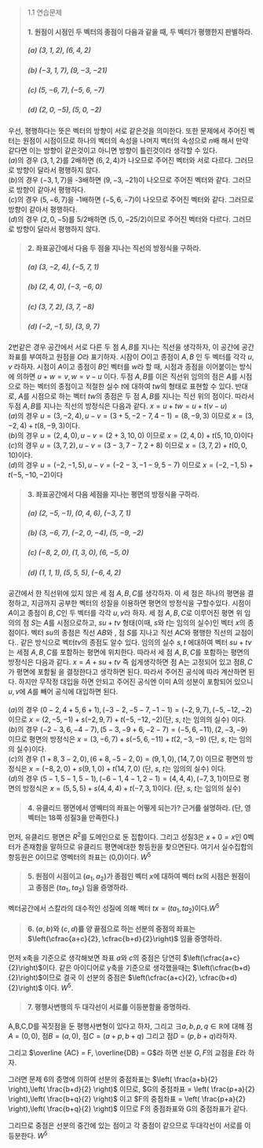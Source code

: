 > 1.1 연습문제 
> #### 1. 원점이 시점인 두 벡터의 종점이 다음과 같을 때, 두 벡터가 평행한지 판별하라.
> ##### (a) $(3, 1, 2), (6, 4,2)$
> ##### (b) $(-3, 1,7), (9,-3,-21)$
> ##### (c) $(5,-6,7), (-5, 6,-7)$
> ##### (d) $(2, 0,-5), (5,0,-2)$
우선, 평행하다는 뜻은 벡터의 방향이 서로 같은것을 의미한다. 또한 문제에서 주어진 벡터는 원점이 시점이므로 하나의 벡터의 속성을 나머지 벡터의 속성으로 $n$배 해서 만약 같다면 이는 방향이 같은것이고 아니면 방향이 틀린것이라 생각할 수 있다.<br>
$(a)$의 경우 $(3,1,2)$를 2배하면 $(6,2,4)$가 나오므로 주어진 벡터와 서로 다르다. 그러므로 방향이 달라서 평행하지 않다.<br>
$(b)$의 경우 $(-3,1,7)$을 -3배하면 $(9,-3,-21)$이 나오므로 주어진 벡터와 같다. 그러므로 방향이 같아서 평행하다.<br>
$(c)$의 경우 $(5,-6,7)$을 -1배하면 $(-5,6,-7)$이 나오므로 주어진 벡터와 같다. 그러므로 방향이 같아서 평행하다.<br>
$(d)$의 경우 $(2,0,-5)$를 $5/2$배하면 $(5,0,-25/2)$이므로 주어진 벡터와 다르다. 그러므로 방향이 달라서 평행하지 않다. <br>

> #### 2. 좌표공간에서 다음 두 점을 지나는 직선의 방정식을 구하라.
> ##### (a) $(3,-2,4), (-5,7,1)$
> ##### (b) $(2,4,0), (-3,-6,0)$
> ##### (c) $(3,7,2), (3,7,-8)$
> ##### (d) $(-2, -1, 5), (3,9,7)$
2번같은 경우 공간에서 서로 다른 두 점 $A, B$를 지나는 직선을 생각하자, 이 공간에 공간좌표를 부여하고 원점을 $O$라 표기하자. 시잠이 $O$이고 종점이 $A,B$ 인 두 벡터를 각각 $u, v$ 라하자. 시점이 $A$이고 종점이 $B$인 벡터를 $w$라 할 때, 시점과 종점을 이어붙이는 방식에 의하면 $u + w = v , w = v - u$ 이다. 두점 $A,B$를 이은 직선위 임의의 점은 $A$를 시점으로 하는 벡터의 종점이고 적절한 실수 $t$에 대하여 $tw$의 형태로 표현할 수 있다. 반대로, $A$를 시점으로 하는 벡터 $tw$의 종점은 두 점 $A, B$를 지나는 직선 위의 점이다. 따라서 두점 $A,B$를 지나는 직선의 방정식은 다음과 같다.  $x = u +tw = u + t(v-u)$ <br>
$(a)$의 경우 $u = (3,-2,4), u-v = (3+5,-2-7,4-1) = (8,-9,3)$ 이므로 $x = (3,-2,4) + t(8,-9,3)$이다.<br>
$(b)$의 경우 $u = (2,4,0), u - v = (2+3 ,10,0)$ 이므로  $x = (2,4,0) + t(5,10,0)$이다  <br>
$(c)$의 경우 $u = (3,7,2), u - v = (3-3,7-7,2+8)$ 이므로  $x = (3, 7, 2) + t(0,0,10)$이다.<br>
$(d)$의 경우 $u = (-2,-1,5), u - v = (-2-3,-1-9,5-7)$ 이므로 $x = (-2,-1,5) + t(-5,-10,-2)$이다<br>

> #### 3. 좌표공간에서 다음 세점을 지나는 평면의 방정식을 구하라.
> ##### (a) $(2,-5,-1) ,(0,4,6),(-3,7,1)$
> ##### (b) $(3,-6,7) ,(-2,0,-4),(5,-9,-2)$
> ##### (c) $(-8,2,0) ,(1,3,0),(6,-5,0)$
> ##### (d) $(1,1,1) ,(5,5,5),(-6,4,2)$
공간에서 한 직선위에 있지 않은 세 점 $A, B, C$를 생각하자. 이 세 점은 하나의 평면을 결정하고, 지금까지 공부한 벡터의 성질을 이용하면 평면의 방정식을 구할수있다. 시점이 $A$이고 종점이 $B, C$인 두 벡터를 각각 $u,v$라 하자. 세 점 $A, B, C$로 이루어진 평면 위 임의의 점 $S$는 $A$를 시점으로하고, $su + tv$ 형태(이때, $s$와 $t$는 임의의 실수)인 벡터 $x$의 종점이다. 벡터 $su$의 종점은 직선 $AB$와 , 점 $S$를 지나고 직선 $AC$와 평행한 직선의 교점이다.. 같은 방식으로 벡터$tv$의 종점도 알수 있다. 임의의 실수 $s, t$ 에대하여 벡터 $su+tv$는 세점 $A,B,C$를 포함하는 평면에 위치한다. 따라서 세 점 $A,B,C$를 포함하는 평면의 방정식은 다음과 같다.  $x = A + su + tv$ 
즉 쉽게생각하면 점 A는 고정되어 있고 점$B, C$가 평면에 포함될 을 결정한다고 생각하면 된다. 따라서 주어진 공식에 따라 계산하면 된다. 하지만 무작정 대입을 하면 안되고 주어진 공식엔 이미 A의 성분이 포함되어 있으니 $u, v$에 $A$를 빼어 공식에 대입하면 된다.<br><br>
$(a)$의 경우 $(0-2,4+5,6+1), (-3-2,-5-7,-1-1) = (-2,9,7), (-5,-12,-2)$이므로 $x = (2,-5,-1) + s(-2,9,7) + t(-5, -12,-2)$(단, $s$, $t$는 임의의 실수) 이다. <br>
$(b)$의 경우 $(-2-3,6,-4-7), (5-3,-9+6,-2-7) = (-5,6,-11), (2,-3,-9)$ 이므로 평면의 방정식은 $x = (3, -6,7) + s(-5,6,-11) + t(2,-3,-9)$ (단, $s$, $t$는 임의의 실수)이다. <br>
$(c)$의 경우 $(1+8,3-2,0), (6+8,-5-2,0) = (9,1,0), (14,7,0)$ 이므로 평면의 방정식은 $x = (-8,2,0) +s(9,1,0) + t(14,7,0)$ (단, $s$, $t$는 임의의 실수) 이다.<br>
$(d)$의 경우 $(5-1, 5-1, 5-1), (-6-1, 4 -1, 2-1) = (4,4,4), (-7,3,1)$이므로 평면의 방정식은 $x = (5,5,5) + s(4,4,4) + t(-7,3,1)$이다. (단, $s$, $t$는 임의의 실수)
> #### 4. 유클리드 평면에서 영벡터의 좌표는 어떻게 되는가? 근거를 설명하라. (단, 영벡터는 18쪽 성질3을 만족한다.)
먼저, 유클리드 평면은 $R^2$를 도메인으로 둔 집합이다. 그리고 성질3은 $x+0=x$인 0벡터가 존재함을 말하므로 유클리드 평면에대한 항등원을 찾으면된다. 여기서 실수집합의 항등원은 $0$이므로 영벡터의 좌표는 (0,0)이다. $W^5$
> #### 5. 원점이 시점이고 $(a_1, a_2)$가 종점인 벡터 $x$에 대하여 벡터 $tx$의 시점은 원점이고 종점은 $(ta_1,ta_2)$ 임을 증명하라.
벡터공간에서 스칼라의 대수적인 성질에 의해 벡터 $tx = (ta_1, ta_2)$이다.$W^5$ 
> #### 6. $(a,b)$와 $(c,d)$를 양 끝점으로 하는 선분의 중점의 좌표는 $\left(\cfrac{a+c}{2}, \cfrac{b+d}{2}\right)$ 임을 증명하라.
먼저 x축을 기준으로 생각해보면 좌표 $a$와 $c$의 중점은 당연히 $\left(\cfrac{a+c}{2}\right)$이다. 같은 아이디어로 y축을 기준으로 생각했을때는 $\left(\cfrac{b+d}{2}\right)$이므로 결국 이 선분의 중점은  $\left(\cfrac{a+c}{2}, \cfrac{b+d}{2}\right)$ 이다. $W^5$.
> #### 7. 평행사변행의 두 대각선이 서로를 이등분함을 증명하라.
 A,B,C,D를 꼭짓점을 둔 평행사변형이 있다고 하자, 그리고 $\exists a,b,p,q \in \mathbb{R}$에 대해 점 $A$ = $(0,0)$, 점$B = (a,0)$, 점$C=(a+p,b+q)$ 그리고 점$D = (p,b+q)$라하자.

그리고 $\overline {AC} = F, \overline{DB} = G$라 하면 선분 $G, F$의 교점을 $E$라 하자.

그러면 문제 6의 증명에 의하여 선분의 중점좌표는 $\left( \frac{a+b}{2} \right),\left( \frac{b+d}{2} \right)$ 이므로, $G의 중점좌표 = \left( \frac{p+a}{2} \right),\left( \frac{b+q}{2} \right)$ 이고  $F의 중점좌표 =  \left( \frac{p+a}{2} \right),\left( \frac{b+q}{2} \right)$ 이므로 F의 중점좌표와 G의 중점좌표가 같다.

그리므로 중점은 선분의 중간에 있는 점이고 각 중점이 같으므로 두대각선이 서로를 이등분한다.  $W^5$